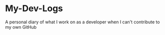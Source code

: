 # My-Dev-Logs
A personal diary of what I work on as a developer when I can't contribute to my own GitHub
